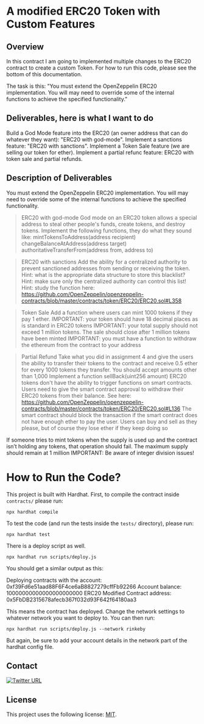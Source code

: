 <h1>A modified ERC20 Token with Custom Features</h1>

<h2>Overview</h2>
In this contract I am going to implemented multiple changes to the ERC20 contract to create a custom Token.
For how to run this code, please see the bottom of this documentation.

The task is this: "You must extend the OpenZeppelin ERC20 implementation. You will may need to override some of the internal functions to achieve the specified functionality."

<h2>Deliverables, here is what I want to do</h2>
Build a God Mode feature into the ERC20 (an owner address that can do whatever they want): "ERC20 with god-mode".
Implement a sanctions feature: "ERC20 with sanctions". Implement a Token Sale feature (we are selling our token for ether). Implement a partial refunc feature: ERC20 with token sale and partial refunds.

<h2>Description of Deliverables</h2>
You must extend the OpenZeppelin ERC20 implementation. You will may need to override some of the internal functions to achieve the specified functionality.

> ERC20 with god-mode
God mode on an ERC20 token allows a special address to steal other people's funds, create tokens, and destroy tokens. Implement the following functions, they do what they sound like:
mintTokensToAddress(address recipient)
changeBalanceAtAddress(address target)
authoritativeTransferFrom(address from, address to)

> ERC20 with sanctions
Add the ability for a centralized authority to prevent sanctioned addresses from sending or receiving the token.
Hint: what is the appropriate data structure to store this blacklist?
Hint: make sure only the centralized authority can control this list!
Hint: study the function here: https://github.com/OpenZeppelin/openzeppelin-contracts/blob/master/contracts/token/ERC20/ERC20.sol#L358

> Token Sale
Add a function where users can mint 1000 tokens if they pay 1 ether.
IMPORTANT: your token should have 18 decimal places as is standard in ERC20 tokens
IMPORTANT: your total supply should not exceed 1 million tokens. The sale should close after 1 million tokens have been minted
IMPORTANT: you must have a function to withdraw the ethereum from the contract to your address

> Partial Refund
Take what you did in assignment 4 and give the users the ability to transfer their tokens to the contract and receive 0.5 ether for every 1000 tokens they transfer. You should accept amounts other than 1,000 Implement a function sellBack(uint256 amount)
ERC20 tokens don't have the ability to trigger functions on smart contracts. Users need to give the smart contract approval to withdraw their ERC20 tokens from their balance. See here: https://github.com/OpenZeppelin/openzeppelin-contracts/blob/master/contracts/token/ERC20/ERC20.sol#L136
The smart contract should block the transaction if the smart contract does not have enough ether to pay the user.
Users can buy and sell as they please, but of course they lose ether if they keep doing so

If someone tries to mint tokens when the supply is used up and the contract isn’t holding any tokens, that operation should fail. The maximum supply should remain at 1 million
IMPORTANT: Be aware of integer division issues!

<h1>How to Run the Code?</h1>

This project is built with Hardhat. First, to compile the contract inside `contracts/` please run:

    npx hardhat compile

To test the code (and run the tests inside the `tests/` directory), please run:

    npx hardhat test
   
There is a deploy script as well.

    npx hardhat run scripts/deploy.js

You should get a similar output as this:

   Deploying contracts with the account: 0xf39Fd6e51aad88F6F4ce6aB8827279cffFb92266
   Account balance: 10000000000000000000000
   ERC20 Modified Contract address: 0x5FbDB2315678afecb367f032d93F642f64180aa3

This means the contract has deployed. Change the network settings to whatever network you want to deploy to. You can then run:

    npx hardhat run scripts/deploy.js --network rinkeby

But again, be sure to add your account details in the network part of the hardhat config file.

## Contact
[![Twitter URL](https://img.shields.io/twitter/url/https/twitter.com/cryptojesperk.svg?style=social&label=Follow%20%40cryptojesperk)](https://twitter.com/cryptojesperk)


## License
This project uses the following license: [MIT](https://github.com/bisguzar/twitter-scraper/blob/master/LICENSE).
